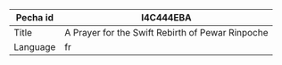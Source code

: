 |Pecha id | I4C444EBA
| --- | --- 
|Title | A Prayer for the Swift Rebirth of Pewar Rinpoche 
|Language | fr